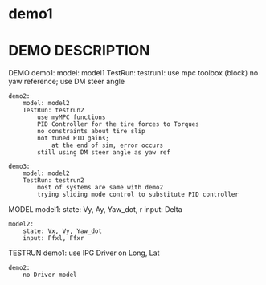 # demo1

# DEMO DESCRIPTION

DEMO
    demo1:
        model: model1
        TestRun: testrun1:
            use mpc toolbox (block)
            no yaw reference; use DM steer angle

    demo2:
        model: model2
        TestRun: testrun2
            use myMPC functions
            PID Controller for the tire forces to Torques
            no constraints about tire slip
            not tuned PID gains; 
                at the end of sim, error occurs
            still using DM steer angle as yaw ref

    demo3:
        model: model2
        TestRun: testrun2
            most of systems are same with demo2
            trying sliding mode control to substitute PID controller

MODEL
    model1:
        state: Vy, Ay, Yaw_dot, r
        input: Delta

    model2:
        state: Vx, Vy, Yaw_dot
        input: Ffxl, Ffxr

TESTRUN
    demo1:
        use IPG Driver on Long, Lat

    demo2:
        no Driver model










        
